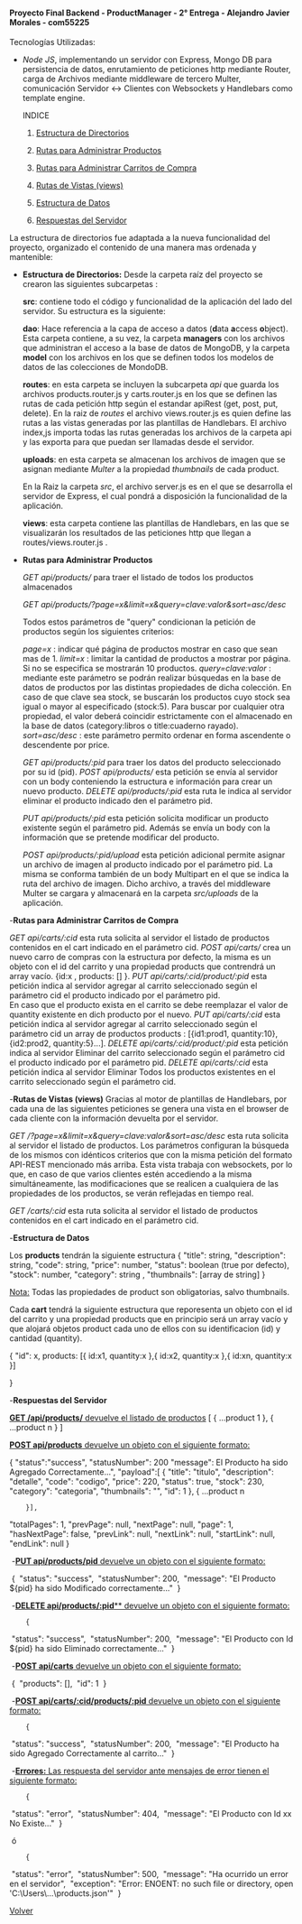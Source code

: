<a id=volver><a/>

#### **Proyecto Final Backend - ProductManager - 2° Entrega - Alejandro Javier Morales** - com55225

Tecnologías Utilizadas:

- *Node JS*, implementando un servidor con Express, Mongo DB para persistencia de datos, enrutamiento de peticiones http mediante Router, carga de Archivos mediante middleware de tercero Multer, comunicación Servidor <-> Clientes con Websockets y Handlebars como template engine.  

  

  INDICE

  1. [Estructura de Directorios](#item1)

  2. [Rutas para Administrar Productos](#item2)

  3. [Rutas para Administrar Carritos de Compra](#item3)

  4. [Rutas de Vistas (views)](#item4)

  5. [Estructura de Datos](#item5)

  6. [Respuestas del Servidor](#item6)

     

  

  



<a id=item1><a/>

La estructura de directorios fue adaptada a la nueva funcionalidad del proyecto, organizado el contenido de una manera mas ordenada y mantenible:

- **Estructura de Directorios:** Desde la carpeta raíz del proyecto se crearon las siguientes subcarpetas :

  **src**: contiene todo el código y funcionalidad de la aplicación del lado del servidor. Su estructura es la siguiente:

  **dao**: Hace referencia a la capa de acceso a datos (**d**ata **a**ccess **o**bject). Esta carpeta contiene, a su vez, la carpeta **managers** con los archivos que administran el acceso a la base de datos de MongoDB, y la carpeta **model** con los archivos en los que se definen todos los modelos de datos de las colecciones de MondoDB.

  **routes**: en esta carpeta se incluyen la subcarpeta *api* que guarda los archivos products.router.js y carts.router.js en los que se definen las rutas de cada petición http según el estandar apiRest (get, post, put, delete). En la raiz de *routes* el archivo views.router.js es quien define las rutas a las vistas generadas por las plantillas de Handlebars.
  El archivo index,js importa todas las rutas generadas los archivos de la carpeta api y las exporta para que puedan ser llamadas desde el servidor.
  
  **uploads**: en esta carpeta se almacenan los archivos de imagen que se asignan mediante *Multer* a la propiedad *thumbnails* de cada product.
  
  En la Raiz la carpeta *src*, el archivo server.js es en el que se desarrolla el servidor de Express, el cual pondrá a disposición la funcionalidad de la aplicación.
  
  **views**: esta carpeta contiene las plantillas de Handlebars, en las que se visualizarán los resultados de las peticiones http que llegan a routes/views.router.js .
  
  
  






<a id=item2><a/>
- **Rutas para Administrar Productos**

  *GET api/products/* para traer el listado de todos los productos almacenados

  *GET api/products/?page=x&limit=x&query=clave:valor&sort=asc/desc* 
  	
  Todos estos parámetros de "query" condicionan la petición de productos según los siguientes criterios:
  
  *page=x* : indicar qué página de productos mostrar en caso que sean mas de 1.
  *limit=x* : limitar la cantidad de productos a mostrar por página. Si no se especifica se mostrarán 10 productos.
  *query=clave:valor* : mediante este parámetro se podrán realizar búsquedas en la base de datos de productos por las distintas propiedades de dicha colección. En caso de que clave sea stock, se buscarán los productos cuyo stock sea igual o mayor al especificado (stock:5). Para buscar por cualquier otra propiedad, el valor deberá coincidir estrictamente con el almacenado en la base de datos (category:libros o title:cuaderno rayado).
  *sort=asc/desc* : este parámetro permito ordenar en forma ascendente o descendente por price.
  
  *GET api/products/:pid* para traer los datos del producto seleccionado por su id (pid).
  *POST api/products/* esta petición se envía al servidor con un body conteniendo la estructura e información para crear un nuevo producto.
  *DELETE api/products/:pid* esta ruta le indica al servidor eliminar el producto indicado den el parámetro pid.
  
  *PUT api/products/:pid* esta petición solicita modificar un producto existente según el parámetro pid. Además se envía un body con la información que se pretende modificar del producto.
  
  *POST api/products/:pid/upload* esta petición adicional permite asignar un archivo de imagen al producto indicado por el parámetro pid. La misma se conforma también de un body Multipart en el que se indica la ruta del archivo de imagen. Dicho archivo, a través del middleware Multer se cargara y almacenará en la carpeta *src/uploads* de la aplicación. 
  
  
  
  

<a id=item3><a/>

-**Rutas para Administrar Carritos de Compra** 

  *GET api/carts/:cid* esta ruta solicita al servidor el listado de productos contenidos en el cart indicado en el parámetro cid.
  *POST api/carts/* crea un nuevo carro de compras con la estructura por defecto, la misma es un objeto con el id del carrito y una propiedad products que contrendrá un array vacío. {id:x , products: [] }. 
  *PUT api/carts/:cid/product/:pid* esta petición indica al servidor agregar al carrito seleccionado según el parámetro cid el producto indicado por el parámetro pid.  
  En caso que el producto exista en el carrito se debe reemplazar el valor de quantity existente en dich producto por el nuevo.
  *PUT api/carts/:cid* esta petición indica al servidor agregar al carrito seleccionado según el parámetro cid un array de productos products : [{id1:prod1, quantity:10},{id2:prod2, quantity:5}...].
  *DELETE api/carts/:cid/product/:pid* esta petición indica al servidor Eliminar del carrito seleccionado según el parámetro cid el producto indicado por el parámetro pid. 
  *DELETE api/carts/:cid* esta petición indica al servidor Eliminar Todos los productos existentes en el carrito seleccionado según el parámetro cid.   





<a id=item4><a/>

-**Rutas de Vistas (views)**  Gracias al motor de plantillas de Handlebars, por cada una de las siguientes peticiones se genera una vista en el browser de cada cliente con la información devuelta por el servidor.

*GET /?page=x&limit=x&query=clave:valor&sort=asc/desc*  esta ruta solicita al servidor el listado de productos. Los parámetros configuran la búsqueda de los mismos con idénticos criterios que con la misma petición del formato API-REST mencionado más arriba. Esta vista trabaja con websockets, por lo que, en caso de que varios clientes estén accediendo a la misma simultáneamente, las modificaciones que se realicen a cualquiera de las propiedades de los productos, se verán reflejadas en tiempo real.

 *GET /carts/:cid* esta ruta solicita al servidor el listado de productos contenidos en el cart indicado en el parámetro cid.






  <a id=item5><a/>

-**Estructura de Datos**

  Los **products** tendrán la siguiente estructura
  {
  		 "title": string,
          "description": string,
          "code": string,
          "price": number,
          "status": boolean (true por defecto),
          "stock": number,
          "category": string ,
          "thumbnails": [array de string]
  }

  <u>Nota:</u> Todas las propiedades de product son obligatorias, salvo thumbnails.

  

  Cada **cart** tendrá la siguiente estructura que reporesenta un objeto con el id del carrito y una propiedad products que en principio será un array vacío y que alojará objetos product cada uno de ellos con su identificacion (id) y cantidad (quantity).

  {
  "id": x,
  products: [{ id:x1, quantity:x },{ id:x2, quantity:x },{ id:xn, quantity:x }]

  }

  


<a id=item6><a/>

-**Respuestas del Servidor**

  <u>**GET /api/products/** devuelve el listado de productos</u>
  [
  {
    ...product 1
  },
  {
  ...product n
  }
  ]

  

  <u>**POST api/products** devuelve un objeto con el siguiente formato:</u>

  {
  "status":"success",
  "statusNumber": 200
  "message": El Producto ha sido Agregado Correctamente...",
  "payload":[ {
  		"title": "titulo",
  		"description": "detalle",
  		"code": "codigo",
  		"price": 220,
  		"status": true,
  		"stock": 230,
  		"category": "categoria",
  		"thumbnails": "",
  		"id": 1
  	},
		{
		...product n

		}],
  "totalPages": 1,
  "prevPage": null,
  "nextPage": null,
  "page": 1,
  "hasNextPage": false,
  "prevLink": null,
  "nextLink": null,
  "startLink": null,
  "endLink": null
	 }


​		-<u>**PUT api/products/pid** devuelve un objeto con el siguiente formato:</u>

​		{
​			"status": "success",
​			"statusNumber": 200,
​			"message": "El Producto ${pid} ha sido Modificado correctamente..."
​		}



​		-<u>**DELETE api/products/:pid**** devuelve un objeto con el siguiente formato:</u>

		{
​			"status": "success",
​			"statusNumber": 200,
​			"message": "El Producto con Id ${pid} ha sido Eliminado correctamente..."
​		}



​		-<u>**POST api/carts** devuelve un objeto con el siguiente formato:</u>

​		{
​			"products": [],
​			"id": 1
​		}

​		-<u>**POST api/carts/:cid/products/:pid** devuelve un objeto con el siguiente formato:</u>

		{
​			"status": "success",
​			"statusNumber": 200,
​			"message": "El Producto ha sido Agregado Correctamente al carrito..."
​		}

​		-<u>**Errores:** Las respuesta del servidor ante mensajes de error tienen el siguiente formato:</u>

		{
​			"status": "error", 
​			"statusNumber": 404, 
​			"message": "El Producto con Id xx No Existe..."
​		}

​		ó

		{
​			"status": "error", 
​			"statusNumber": 500,
​			"message": "Ha ocurrido un error en el servidor",
​			"exception": "Error: ENOENT: no such file or directory, open 'C:\\Users\\...\\products.json'"
​		}







  [Volver](#volver)

  

  

  

  